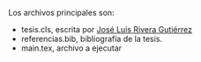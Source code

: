 Los archivos principales son:
- tesis.cls, escrita por [José Luis Rivera Gutiérrez](https://people.epfl.ch/jose.riveragutierrez?lang=en)
- referencias.bib, bibliografía de la tesis.
- main.tex, archivo a ejecutar
